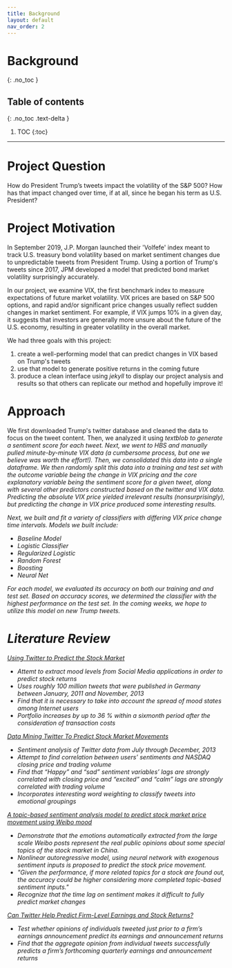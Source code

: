 ```yaml
---
title: Background
layout: default
nav_order: 2
---
```


# Background
{: .no_toc }

## Table of contents
{: .no_toc .text-delta }

1. TOC
{:toc}

---
# Project Question

How do President Trump’s tweets impact the volatility of the S&P 500? How has that impact changed over time, if at all, since he began his term as U.S. President?

# Project Motivation

In September 2019, J.P. Morgan launched their 'Volfefe' index meant to track U.S. treasury bond volatility based on market sentiment changes due to unpredictable tweets from President Trump. Using a portion of Trump's tweets since 2017, JPM developed a model that predicted bond market volatility surprisingly accurately.

In our project, we examine VIX, the first benchmark index to measure expectations of future market volatility. VIX prices are based on S&P 500 options, and rapid and/or significant price changes usually reflect sudden changes in market sentiment. For example, if VIX jumps 10% in a given day, it suggests that investors are generally more unsure about the future of the U.S. economy, resulting in greater volatility in the overall market.

We had three goals with this project:
1. create a well-performing model that can predict changes in VIX based on Trump's tweets
2. use that model to generate positive returns in the coming future
3. produce a clean interface using <i>jekyll</i> to display our project analysis and results so that others can replicate our method and hopefully improve it!

# Approach
We first downloaded Trump's twitter database and cleaned the data to focus on the tweet content. Then, we analyzed it using <i>textblob<i> to generate a sentiment score for each tweet. Next, we went to HBS and manually pulled minute-by-minute VIX data (a cumbersome process, but one we believe was worth the effort!). Then, we consolidated this data into a single dataframe.
We then randomly split this data into a training and test set with the outcome variable being the change in VIX pricing and the core explanatory variable being the sentiment score for a given tweet, along with several other predictors constructed based on the twitter and VIX data. Predicting the absolute VIX price yielded irrelevant results (nonsurprisingly), but predicting the change in VIX price produced some interesting results.
	
Next, we built and fit a variety of classifiers with differing VIX price change time intervals. Models we built include:
- Baseline Model
- Logistic Classifier
- Regularized Logistic
- Random Forest
- Boosting
- Neural Net

<p>For each model, we evaluated its accuracy on both our training and and test set. 
Based on accuracy scores, we determined the classifier with the highest performance on the test set. 
In the coming weeks, we hope to utilize this model on new Trump tweets.</p>


# Literature Review 
[Using Twitter to Predict the Stock Market](https://link-springer-com.ezp-prod1.hul.harvard.edu/content/pdf/10.1007/s12599-015-0390-4.pdf)
+ Attemt to extract mood levels from Social Media applications in order to predict stock returns
+ Uses roughly 100 million tweets that were published in Germany between January, 2011 and November, 2013
+ Find that it is necessary to take into account the spread of mood states among Internet users
+ Portfolio increases by up to 36 % within a sixmonth period after the consideration of transaction costs

[Data Mining Twitter To Predict Stock Market Movements](https://doaj.org/article/9b96accf4c704685ab634ade80b10978)
+ Sentiment analysis of Twitter data from July through December, 2013 
+ Attempt to find correlation between users’ sentiments and NASDAQ closing price and trading volume
+ Find that “Happy” and “sad” sentiment variables’ lags are strongly correlated with closing price and “excited” and “calm” lags are strongly correlated with trading volume
+ Incorporates interesting word weighting to classify tweets into emotional groupings

[A topic-based sentiment analysis model to predict stock market price movement using Weibo mood](http://web.a.ebscohost.com.ezp-prod1.hul.harvard.edu/ehost/pdfviewer/pdfviewer?vid=1&sid=7f8ab0dd-7895-42af-b230-9572b6558b2a%40sdc-v-sessmgr02)
+ Demonstrate that the emotions automatically extracted from the large scale Weibo posts represent the real public opinions about some special topics of the stock market in China.
+ Nonlinear autoregressive model, using neural network with exogenous sentiment inputs is proposed to predict the stock price movement.
+ "Given the performance, if more related topics for a stock are found out, the accuracy could be higher considering more completed topic-based sentiment inputs."
+ Recognize that the time lag on sentiment makes it difficult to fully predict market changes

[Can Twitter Help Predict Firm-Level Earnings and Stock
Returns?](http://web.a.ebscohost.com.ezp-prod1.hul.harvard.edu/ehost/pdfviewer/pdfviewer?vid=1&sid=ec9a1b56-07fd-4d64-96ed-ff2f541510f8%40sessionmgr4007)
+ Test whether opinions of individuals tweeted just prior to a firm’s earnings announcement predict its earnings and announcement returns
+ Find that the aggregate opinion from individual tweets successfully predicts a firm’s forthcoming quarterly earnings and announcement returns

